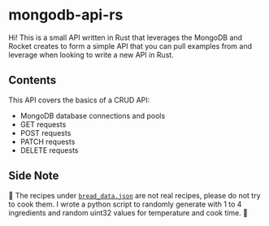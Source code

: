 # mongodb-api-rs

Hi! This is a small API written in Rust that leverages the MongoDB and Rocket creates to form a simple API that you can pull examples from and leverage when looking to write a new API in Rust.

## Contents

This API covers the basics of a CRUD API:

- MongoDB database connections and pools
- GET requests
- POST requests
- PATCH requests
- DELETE requests

## Side Note

🥐 The recipes under [`bread_data.json`](bread_data.json) are not real recipes, please do not try to cook them. I wrote a python script to randomly generate with 1 to 4 ingredients and random uint32 values for temperature and cook time. 🥖
